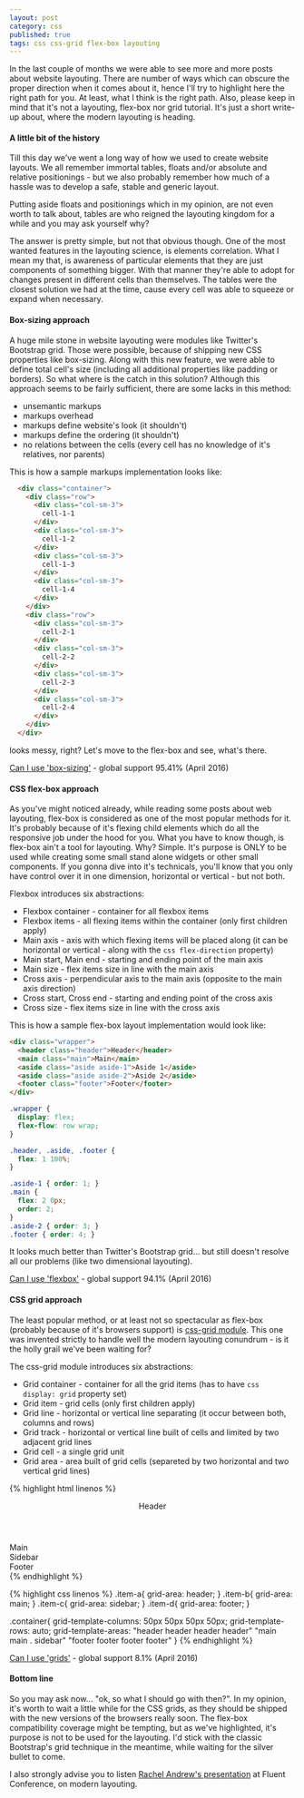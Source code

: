 ```yaml
---
layout: post
category: css
published: true
tags: css css-grid flex-box layouting
---
```


In the last couple of months we were able to see more and more posts about website layouting. There are number of ways which can obscure the proper direction when it comes about it, hence I'll try to highlight here the right path for you. At least, what I think is the right path. Also, please keep in mind that it's not a layouting, flex-box nor grid tutorial. It's just a short write-up about, where the modern layouting is heading. 

#### A little bit of the history

Till this day we've went a long way of how we used to create website layouts. We all remember immortal tables, floats and/or absolute and relative positionings - but we also probably remember how much of a hassle was to develop a safe, stable and generic layout.
  
Putting aside floats and positionings which in my opinion, are not even worth to talk about, tables are who reigned the layouting kingdom for a while and you may ask yourself why?  

The answer is pretty simple, but not that obvious though. One of the most wanted features in the layouting science, is elements correlation. What I mean my that, is awareness of particular elements that they are just components of something bigger. With that manner they're able to adopt for changes present in different cells than themselves. The tables were the closest solution we had at the time, cause every cell was able to squeeze or expand when necessary.

#### Box-sizing approach

A huge mile stone in website layouting were modules like Twitter's Bootstrap grid. Those were possible, because of shipping new CSS properties like box-sizing. Along with this new feature, we were able to define total cell's size (including all additional properties like padding or borders). So what where is the catch in this solution? Although this approach seems to be fairly sufficient, there are some lacks in this method:
 
* unsemantic markups
* markups overhead
* markups define website's look (it shouldn't)
* markups define the ordering (it shouldn't)
* no relations between the cells (every cell has no knowledge of it's relatives, nor parents)

This is how a sample markups implementation looks like:

``` html
  <div class="container">
    <div class="row">
      <div class="col-sm-3">
        cell-1-1
      </div>
      <div class="col-sm-3">
        cell-1-2
      </div>
      <div class="col-sm-3">
        cell-1-3
      </div>    
      <div class="col-sm-3">
        cell-1-4
      </div>        
    </div> 
    <div class="row">
      <div class="col-sm-3">
        cell-2-1
      </div>
      <div class="col-sm-3">
        cell-2-2
      </div>
      <div class="col-sm-3">
        cell-2-3
      </div>    
      <div class="col-sm-3">
        cell-2-4
      </div>        
    </div>     
  </div>
```
 
looks messy, right? Let's move to the flex-box and see, what's there. 
 
[Can I use 'box-sizing'](http://caniuse.com/#feat=css3-boxsizing) - global support 95.41% (April 2016)

#### CSS flex-box approach 

As you've might noticed already, while reading some posts about web layouting, flex-box is considered as one of the most popular methods for it. It's probably because of it's flexing child elements which do all the responsive job under the hood for you. What you have to know though, is flex-box ain't a tool for layouting. Why? Simple. It's purpose is ONLY to be used while creating some small stand alone widgets or other small components. If you gonna dive into it's technicals, you'll know that you only have control over it in one dimension, horizontal or vertical - but not both.

Flexbox introduces six abstractions:

* Flexbox container - container for all flexbox items 
* Flexbox items - all flexing items within the container (only first children apply)
* Main axis - axis with which flexing items will be placed along (it can be horizontal or vertical - along with the ```css flex-direction``` property)  
* Main start, Main end - starting and ending point of the main axis
* Main size - flex items size in line with the main axis
* Cross axis - perpendicular axis to the main axis (opposite to the main axis direction)
* Cross start, Cross end - starting and ending point of the cross axis
* Cross size - flex items size in line with the cross axis
  
This is how a sample flex-box layout implementation would look like:

```html 
<div class="wrapper">
  <header class="header">Header</header>
  <main class="main">Main</main>
  <aside class="aside aside-1">Aside 1</aside>
  <aside class="aside aside-2">Aside 2</aside>
  <footer class="footer">Footer</footer>
</div>
```

```css
.wrapper {
  display: flex;
  flex-flow: row wrap;
}

.header, .aside, .footer {
  flex: 1 100%;
}

.aside-1 { order: 1; }
.main { 
  flex: 2 0px;
  order: 2; 
}
.aside-2 { order: 3; }
.footer { order: 4; }
```

It looks much better than Twitter's Bootstrap grid... but still doesn't resolve all our problems (like two dimensional layouting). 

[Can I use 'flexbox'](http://caniuse.com/#feat=flexbox) - global support 94.1% (April 2016)

#### CSS grid approach

The least popular method, or at least not so spectacular as flex-box (probably because of it's browsers support) is [css-grid module](https://www.w3.org/TR/css-grid-1/). This one was invented strictly to handle well the modern layouting conundrum - is it the holly grail we've been waiting for?

The css-grid module introduces six abstractions:

* Grid container - container for all the grid items (has to have ```css display: grid``` property set)
* Grid item - grid cells (only first children apply)
* Grid line - horizontal or vertical line separating (it occur between both, columns and rows)
* Grid track - horizontal or vertical line built of cells and limited by two adjacent grid lines
* Grid cell - a single grid unit
* Grid area - area built of grid cells (separeted by two horizontal and two vertical grid lines)

{% highlight html linenos %}
<div class="container">
  <header class="item-a">Header</header>
  <main class="item-b">Main</main>
  <aside class="item-c">Sidebar</aside>
  <footer class="item-d">Footer</footer>
</div>
{% endhighlight %}

{% highlight css linenos %}
.item-a{
  grid-area: header;
}
.item-b{
  grid-area: main;
}
.item-c{
  grid-area: sidebar;
}
.item-d{
  grid-area: footer;
}

.container{
  grid-template-columns: 50px 50px 50px 50px;
  grid-template-rows: auto;
  grid-template-areas: "header header header header"
                       "main main . sidebar"
                       "footer footer footer footer"
}
{% endhighlight %}


[Can I use 'grids'](http://caniuse.com/#feat=css-grid) - global support 8.1% (April 2016)

#### Bottom line

So you may ask now... "ok, so what I should go with then?". In my opinion, it's worth to wait a little while for the CSS grids, as they should be shipped with the new versions of the browsers really soon. The flex-box compatibility coverage might be tempting, but as we've highlighted, it's purpose is not to be used for the layouting. I'd stick with the classic Bootstrap's grid technique in the meantime, while waiting for the silver bullet to come. 

I also strongly advise you to listen [Rachel Andrew's presentation](https://youtu.be/MXEzJ-IncX0) at Fluent Conference, on modern layouting.
